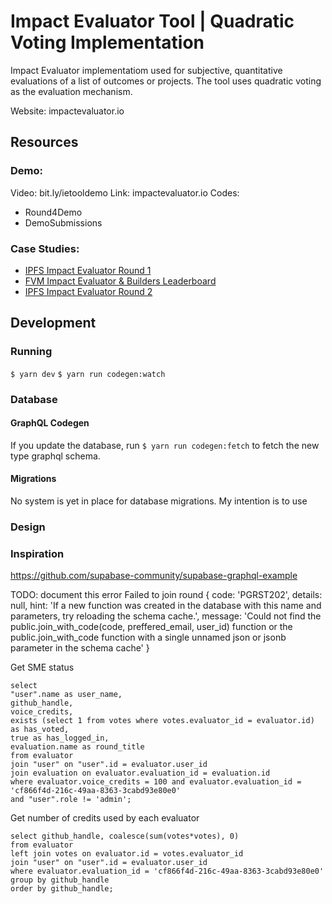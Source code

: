 # Impact Evaluator Tool | Quadratic Voting Implementation
Impact Evaluator implementatiom used for subjective, quantitative evaluations of a list of outcomes or projects. The tool uses quadratic voting as the evaluation mechanism.

Website: impactevaluator.io

## Resources
### Demo:
Video: bit.ly/ietooldemo
Link: impactevaluator.io
Codes:
  - Round4Demo
  - DemoSubmissions

### Case Studies:
- [IPFS Impact Evaluator Round 1](https://network-goods.notion.site/IPFS-Impact-Evaluator-Round-1-bcc8450ae387487fad9916cf9d645417)
- [FVM Impact Evaluator & Builders Leaderboard](https://network-goods.notion.site/Impact-Evaluators-Builders-Leaderboard-602ea6755b5642e1ad6f9da59a47fa62)
- [IPFS Impact Evaluator Round 2](https://docs.google.com/document/d/105-nsKp5KkH9SSWY0XmWwZ7_RqZDvlheK3W5ez7Hi1I/edit)

## Development

### Running

`$ yarn dev`
`$ yarn run codegen:watch`

### Database

#### GraphQL Codegen

If you update the database, run `$ yarn run codegen:fetch` to fetch the new type graphql schema.

#### Migrations

No system is yet in place for database migrations. My intention is to use

### Design

### Inspiration

https://github.com/supabase-community/supabase-graphql-example

TODO: document this error
Failed to join round {
code: 'PGRST202',
details: null,
hint: 'If a new function was created in the database with this name and parameters, try reloading the schema cache.',
message: 'Could not find the public.join_with_code(code, preffered_email, user_id) function or the public.join_with_code function with a single unnamed json or jsonb parameter in the schema cache'
}

Get SME status

```
select
"user".name as user_name,
github_handle,
voice_credits,
exists (select 1 from votes where votes.evaluator_id = evaluator.id) as has_voted,
true as has_logged_in,
evaluation.name as round_title
from evaluator
join "user" on "user".id = evaluator.user_id
join evaluation on evaluator.evaluation_id = evaluation.id
where evaluator.voice_credits = 100 and evaluator.evaluation_id = 'cf866f4d-216c-49aa-8363-3cabd93e80e0'
and "user".role != 'admin';
```

Get number of credits used by each evaluator

```
select github_handle, coalesce(sum(votes*votes), 0)
from evaluator
left join votes on evaluator.id = votes.evaluator_id
join "user" on "user".id = evaluator.user_id
where evaluator.evaluation_id = 'cf866f4d-216c-49aa-8363-3cabd93e80e0'
group by github_handle
order by github_handle;
```
